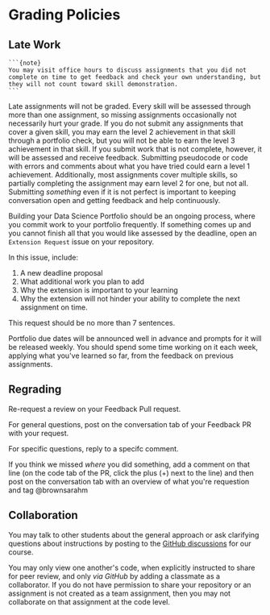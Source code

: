 # Grading Policies

## Late Work

````{margin}
```{note}
You may visit office hours to discuss assignments that you did not complete on time to get feedback and check your own understanding, but they will not count toward skill demonstration.
```
````
Late assignments will not be graded.
Every skill will be assessed through more than one assignment, so missing assignments occasionally not necessarily hurt your grade. If you do not submit any assignments that cover a given skill, you may earn the level 2 achievement in that skill through a portfolio check, but you will not be able to earn the level 3 achievement in that skill.
If you submit work that is not complete, however, it will be assessed and receive feedback. Submitting pseudocode or code with errors and comments about what you have tried could earn a level 1 achievement.  Additionally, most assignments cover multiple skills, so partially completing the assignment may earn level 2 for one, but not all.  Submitting *something* even if it is not perfect is important to keeping conversation open and getting feedback and help continuously.  


Building your Data Science Portfolio should be an ongoing process, where you commit work to your portfolio frequently. If something comes up and you cannot finish all that you would like assessed by the deadline, open an `Extension Request` issue on your repository.

In this issue, include:
1. A new deadline proposal
1. What additional work you plan to add
1. Why the extension is important to your learning
1. Why the extension will not hinder your ability to complete the next assignment on time.

This request should be no more than 7 sentences.


Portfolio due dates will be announced well in advance and prompts for it will be released weekly.  You should spend some time working on it each week, applying what you've learned so far, from the feedback on previous assignments.  


## Regrading

Re-request a review on your Feedback Pull request.  

For general questions, post on the conversation tab of your Feedback PR with your request.

For specific questions, reply to a specifc comment.

If you think we missed *where* you did something, add a comment on that line
(on the code tab of the PR, click the plus (+) next to the line) and then post
on the conversation tab with an overview of what you're requestion and tag @brownsarahm


## Collaboration

You may talk to other students about the general approach or ask clarifying questions about instructions by posting to the [GitHub discussions](https://github.com/rhodyprog4ds/fall-22-discuss-share-community/discussions) for our course.

You may only view one another's code, when explicitly instructed to share for peer review, and only *via GitHub* by adding a classmate as a collaborator.  If you do not have permission to share your repository or an assignment is not created as a team assignment, then you may not collaborate on that assignment at the code level.  
